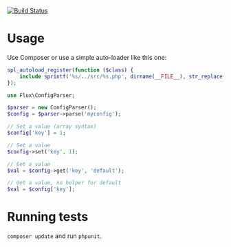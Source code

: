 [![Build Status](https://travis-ci.org/Tatsh/gifnocxulfni.svg?branch=master)](https://travis-ci.org/Tatsh/gifnocxulfni)

# Usage

Use Composer or use a simple auto-loader like this one:

```php
spl_autoload_register(function ($class) {
    include sprintf('%s/../src/%s.php', dirname(__FILE__), str_replace('\\', '/', $class));
});
```

```php
use Flux\ConfigParser;

$parser = new ConfigParser();
$config = $parser->parse('myconfig');

// Set a value (array syntax)
$config['key'] = 1;

// Set a value
$config->set('key', 1);

// Get a value
$val = $config->get('key', 'default');

// Get a value, no helper for default
$val = $config['key'];
```

# Running tests

`composer update` and run `phpunit`.
